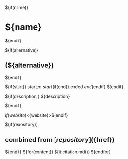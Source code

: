 
${if(name)}
# ${name} 
${endif}

${if(alternative)}
## (${alternative})
${endif}


${if(start)}
started ${start}${if(end)} ended ${end}${endif}
${endif}

${if(description)}
${description}

${endif}

${if(website)}<${website}>${endif}

${if(repository)}

## combined from [${repository}](${href})

${endif}
${for(content)}
${it:citation.md()}
${endfor}


